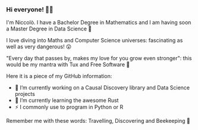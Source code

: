 ### Hi everyone! :honeybee::smiley:

I'm Niccolò. I have a Bachelor Degree in Mathematics and I am having soon a Master Degree in Data Science :dizzy:

I love diving into Maths and Computer Science universes: fascinating as well as very dangerous! :astonished:

"Every day that passes by, makes my love for you grow even stronger": this would be my mantra with Tux and Free Software :penguin: 

Here it is a piece of my GitHub information:
- 🔭 I’m currently working on a Causal Discovery library and Data Science projects
- 🌱 I’m currently learning the awesome Rust
- :zap: I commonly use to program in Python or R

Remember me with these words: Travelling, Discovering and Beekeeping :green_heart:
